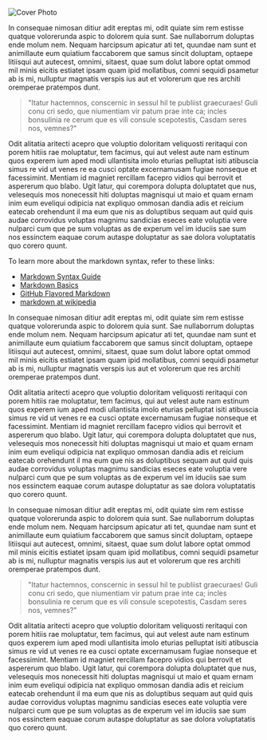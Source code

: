 ![Cover Photo](http://miriadna.com/desctopwalls/images/max/Falling-asleep-forest.jpg)

In consequae nimosan ditiur adit ereptas mi, odit quiate sim rem estisse quatque volorerunda aspic to dolorem quia sunt.
Sae nullaborrum doluptas ende molum nem. Nequam harcipsum apicatur ati tet, quundae nam sunt et animillaute eum quiatium faccaborem que samus sincit doluptam, optaepe litiisqui aut autecest, omnimi, sitaest, quae sum dolut labore optat ommod mil minis eicitis estiatet ipsam quam ipid mollatibus, comni sequidi psametur ab is mi, nulluptur magnatis verspis ius aut et volorerum que res architi oremperae pratempos dunt.

> "Itatur hactemnos, conscernic in sessul hil te publiist graecuraes! Guli conu cri sedo, que niumentiam vir patum prae inte ca; incles bonsulinia re cerum que es vili consule scepotestis, Casdam seres nos, vemnes?"

Odit alitatia aritecti acepro que voluptio doloritam veliquosti reritaqui con porem hitiis rae moluptatur, tem facimus, qui aut velest aute nam estinum quos experem ium aped modi ullantisita imolo eturias pelluptat isiti atibuscia simus re vid ut venes re ea cusci optate excernamusam fugiae nonseque et facessimint.
Mentiam id magniet rercillam facepro vidios qui berrovit et aspererum quo blabo. Ugit latur, qui corempora dolupta doluptatet que nus, velesequis mos nonecessit hiti doluptas magnisqui ut maio et quam ernam inim eum eveliqui odipicia nat expliquo ommosan dandia adis et reicium eatecab orehendunt il ma eum que nis as doluptibus sequam aut quid quis audae corrovidus voluptas magnimu sandicias eseces eate voluptia vere nulparci cum que pe sum voluptas as de experum vel im iduciis sae sum nos essinctem eaquae corum autaspe doluptatur as sae dolora voluptatatis quo corero quunt.

To learn more about the markdown syntax, refer to these links:

 - [Markdown Syntax Guide](http://daringfireball.net/projects/markdown/syntax)
 - [Markdown Basics](http://daringfireball.net/projects/markdown/basics)
 - [GitHub Flavored Markdown](http://github.github.com/github-flavored-markdown/) 
 - [markdown at wikipedia](https://secure.wikimedia.org/wikipedia/en/wiki/Markdown)

In consequae nimosan ditiur adit ereptas mi, odit quiate sim rem estisse quatque volorerunda aspic to dolorem quia sunt.
Sae nullaborrum doluptas ende molum nem. Nequam harcipsum apicatur ati tet, quundae nam sunt et animillaute eum quiatium faccaborem que samus sincit doluptam, optaepe litiisqui aut autecest, omnimi, sitaest, quae sum dolut labore optat ommod mil minis eicitis estiatet ipsam quam ipid mollatibus, comni sequidi psametur ab is mi, nulluptur magnatis verspis ius aut et volorerum que res architi oremperae pratempos dunt.

Odit alitatia aritecti acepro que voluptio doloritam veliquosti reritaqui con porem hitiis rae moluptatur, tem facimus, qui aut velest aute nam estinum quos experem ium aped modi ullantisita imolo eturias pelluptat isiti atibuscia simus re vid ut venes re ea cusci optate excernamusam fugiae nonseque et facessimint.
Mentiam id magniet rercillam facepro vidios qui berrovit et aspererum quo blabo. Ugit latur, qui corempora dolupta doluptatet que nus, velesequis mos nonecessit hiti doluptas magnisqui ut maio et quam ernam inim eum eveliqui odipicia nat expliquo ommosan dandia adis et reicium eatecab orehendunt il ma eum que nis as doluptibus sequam aut quid quis audae corrovidus voluptas magnimu sandicias eseces eate voluptia vere nulparci cum que pe sum voluptas as de experum vel im iduciis sae sum nos essinctem eaquae corum autaspe doluptatur as sae dolora voluptatatis quo corero quunt.

In consequae nimosan ditiur adit ereptas mi, odit quiate sim rem estisse quatque volorerunda aspic to dolorem quia sunt.
Sae nullaborrum doluptas ende molum nem. Nequam harcipsum apicatur ati tet, quundae nam sunt et animillaute eum quiatium faccaborem que samus sincit doluptam, optaepe litiisqui aut autecest, omnimi, sitaest, quae sum dolut labore optat ommod mil minis eicitis estiatet ipsam quam ipid mollatibus, comni sequidi psametur ab is mi, nulluptur magnatis verspis ius aut et volorerum que res architi oremperae pratempos dunt.

> "Itatur hactemnos, conscernic in sessul hil te publiist graecuraes! Guli conu cri sedo, que niumentiam vir patum prae inte ca; incles bonsulinia re cerum que es vili consule scepotestis, Casdam seres nos, vemnes?"

Odit alitatia aritecti acepro que voluptio doloritam veliquosti reritaqui con porem hitiis rae moluptatur, tem facimus, qui aut velest aute nam estinum quos experem ium aped modi ullantisita imolo eturias pelluptat isiti atibuscia simus re vid ut venes re ea cusci optate excernamusam fugiae nonseque et facessimint.
Mentiam id magniet rercillam facepro vidios qui berrovit et aspererum quo blabo. Ugit latur, qui corempora dolupta doluptatet que nus, velesequis mos nonecessit hiti doluptas magnisqui ut maio et quam ernam inim eum eveliqui odipicia nat expliquo ommosan dandia adis et reicium eatecab orehendunt il ma eum que nis as doluptibus sequam aut quid quis audae corrovidus voluptas magnimu sandicias eseces eate voluptia vere nulparci cum que pe sum voluptas as de experum vel im iduciis sae sum nos essinctem eaquae corum autaspe doluptatur as sae dolora voluptatatis quo corero quunt.